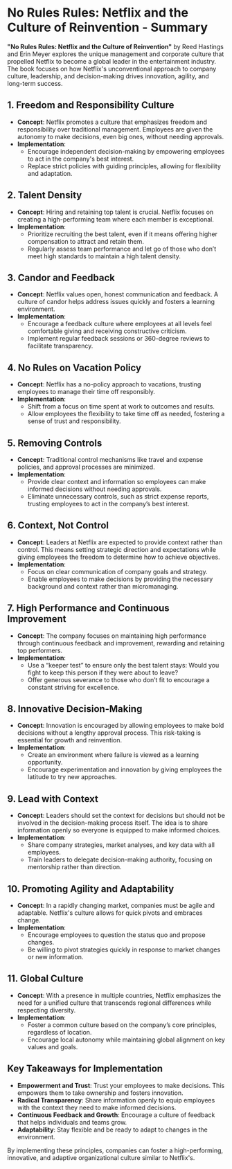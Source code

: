 # No Rules Rules: Netflix and the Culture of Reinvention - Summary

**"No Rules Rules: Netflix and the Culture of Reinvention"** by Reed Hastings and Erin Meyer explores the unique management and corporate culture that propelled Netflix to become a global leader in the entertainment industry. The book focuses on how Netflix's unconventional approach to company culture, leadership, and decision-making drives innovation, agility, and long-term success.

## 1. Freedom and Responsibility Culture
- **Concept**: Netflix promotes a culture that emphasizes freedom and responsibility over traditional management. Employees are given the autonomy to make decisions, even big ones, without needing approvals.
- **Implementation**:
  - Encourage independent decision-making by empowering employees to act in the company's best interest.
  - Replace strict policies with guiding principles, allowing for flexibility and adaptation.

## 2. Talent Density
- **Concept**: Hiring and retaining top talent is crucial. Netflix focuses on creating a high-performing team where each member is exceptional.
- **Implementation**:
  - Prioritize recruiting the best talent, even if it means offering higher compensation to attract and retain them.
  - Regularly assess team performance and let go of those who don’t meet high standards to maintain a high talent density.

## 3. Candor and Feedback
- **Concept**: Netflix values open, honest communication and feedback. A culture of candor helps address issues quickly and fosters a learning environment.
- **Implementation**:
  - Encourage a feedback culture where employees at all levels feel comfortable giving and receiving constructive criticism.
  - Implement regular feedback sessions or 360-degree reviews to facilitate transparency.

## 4. No Rules on Vacation Policy
- **Concept**: Netflix has a no-policy approach to vacations, trusting employees to manage their time off responsibly.
- **Implementation**:
  - Shift from a focus on time spent at work to outcomes and results.
  - Allow employees the flexibility to take time off as needed, fostering a sense of trust and responsibility.

## 5. Removing Controls
- **Concept**: Traditional control mechanisms like travel and expense policies, and approval processes are minimized.
- **Implementation**:
  - Provide clear context and information so employees can make informed decisions without needing approvals.
  - Eliminate unnecessary controls, such as strict expense reports, trusting employees to act in the company’s best interest.

## 6. Context, Not Control
- **Concept**: Leaders at Netflix are expected to provide context rather than control. This means setting strategic direction and expectations while giving employees the freedom to determine how to achieve objectives.
- **Implementation**:
  - Focus on clear communication of company goals and strategy.
  - Enable employees to make decisions by providing the necessary background and context rather than micromanaging.

## 7. High Performance and Continuous Improvement
- **Concept**: The company focuses on maintaining high performance through continuous feedback and improvement, rewarding and retaining top performers.
- **Implementation**:
  - Use a “keeper test” to ensure only the best talent stays: Would you fight to keep this person if they were about to leave?
  - Offer generous severance to those who don’t fit to encourage a constant striving for excellence.

## 8. Innovative Decision-Making
- **Concept**: Innovation is encouraged by allowing employees to make bold decisions without a lengthy approval process. This risk-taking is essential for growth and reinvention.
- **Implementation**:
  - Create an environment where failure is viewed as a learning opportunity.
  - Encourage experimentation and innovation by giving employees the latitude to try new approaches.

## 9. Lead with Context
- **Concept**: Leaders should set the context for decisions but should not be involved in the decision-making process itself. The idea is to share information openly so everyone is equipped to make informed choices.
- **Implementation**:
  - Share company strategies, market analyses, and key data with all employees.
  - Train leaders to delegate decision-making authority, focusing on mentorship rather than direction.

## 10. Promoting Agility and Adaptability
- **Concept**: In a rapidly changing market, companies must be agile and adaptable. Netflix's culture allows for quick pivots and embraces change.
- **Implementation**:
  - Encourage employees to question the status quo and propose changes.
  - Be willing to pivot strategies quickly in response to market changes or new information.

## 11. Global Culture
- **Concept**: With a presence in multiple countries, Netflix emphasizes the need for a unified culture that transcends regional differences while respecting diversity.
- **Implementation**:
  - Foster a common culture based on the company’s core principles, regardless of location.
  - Encourage local autonomy while maintaining global alignment on key values and goals.

## Key Takeaways for Implementation
- **Empowerment and Trust**: Trust your employees to make decisions. This empowers them to take ownership and fosters innovation.
- **Radical Transparency**: Share information openly to equip employees with the context they need to make informed decisions.
- **Continuous Feedback and Growth**: Encourage a culture of feedback that helps individuals and teams grow.
- **Adaptability**: Stay flexible and be ready to adapt to changes in the environment.

By implementing these principles, companies can foster a high-performing, innovative, and adaptive organizational culture similar to Netflix's.
